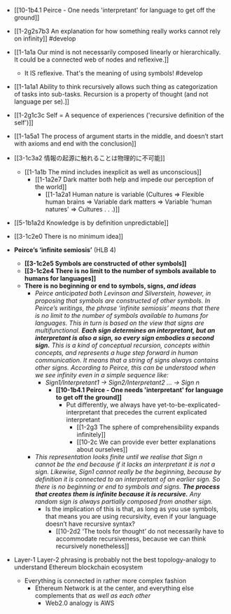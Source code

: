 - [[10-1b4.1 Peirce - One needs 'interpretant' for language to get off the ground]]

- [[1-2g2s7b3 An explanation for how something really works cannot rely on infinity]] #develop

- [[1-1a1a Our mind is not necessarily composed linearly or hierarchically. It could be a connected web of nodes and reflexive.]]
	- It IS reflexive. That's the meaning of using symbols! #develop
- [[1-1a1a1 Ability to think recursively allows such thing as categorization of tasks into sub-tasks. Recursion is a property of thought (and not language per se).]]
- [[1-2g1c3c Self = A sequence of experiences ('recursive definition of the self')]]

- [[1-1a5a1 The process of argument starts in the middle, and doesn’t start with axioms and end with the conclusion]]

- [[3-1c3a2 情報の起源に触れることは物理的に不可能]]
	- [[1-1a1b The mind includes inexplicit as well as unconscious]]
		- [[1-1a2e7 Dark matter both help and impede our perception of the world]]
			- [[1-1a2a1 Human nature is variable (Cultures ⇒ Flexible human brains ⇒ Variable dark matters ⇒ Variable 'human natures' ⇒ Cultures . . .)]]

- [[5-1b1a2d Knowledge is by definition unpredictable]]

- [[3-1c2e0 There is no minimum idea]]
- **Peirce’s ‘infinite semiosis’** (HLB 4)
    - **[[3-1c2e5 Symbols are constructed of other symbols]]**
    - **[[3-1c2e4 There is no limit to the number of symbols available to humans for languages]]**
    - **There is no beginning or end to symbols, signs, *and ideas***
        - _Peirce anticipated both Levinson and Silverstein, however, in proposing that symbols are constructed of other symbols. In Peirce’s writings, the phrase ‘infinite semiosis’ means that there is no limit to the number of symbols available to humans for languages. This in turn is based on the view that signs are multifunctional. **Each sign determines an interpretant, but an interpretant is also a sign, so every sign embodies a second sign.** This is a kind of conceptual recursion, concepts within concepts, and represents a huge step forward in human communication. It means that a string of signs always contains other signs. According to Peirce, this can be understood when we see infinity even in a simple sequence like:_
            - _Sign1/Interpretant1 → Sign2/Interpretant2 … → Sign n_
	            - **[[10-1b4.1 Peirce - One needs 'interpretant' for language to get off the ground]]**
		            - Put differently, we always have yet-to-be-explicated-interpretant that precedes the current explicated interpretant
			            - [[1-2g3 The sphere of comprehensibility expands infinitely]]
						- [[10-2c We can provide ever better explanations about ourselves]]
        - _This representation looks finite until we realise that Sign n cannot be the end because if it lacks an interpretant it is not a sign. Likewise, Sign1 cannot really be the beginning, because by definition it is connected to an interpretant of an earlier sign. So there is no beginning or end to symbols and signs. **The process that creates them is infinite because it is recursive.** Any random sign is always partially composed from another sign._
            - Is the implication of this is that, as long as you use symbols, that means you are using recursivity, even if your language doesn’t have recursive syntax?
	            - [[10-2d2 ‘The tools for thought’ do not necessarily have to accommodate recursiveness, because we can think recursively nonetheless]]

- Layer-1 Layer-2 phrasing is probably not the best topology-analogy to understand Ethereum blockchain ecosystem
	- Everything is connected in rather more complex fashion
		- Ethereum Network is at the center, and everything else complements that *as well as each other*
			- Web2.0 analogy is AWS
